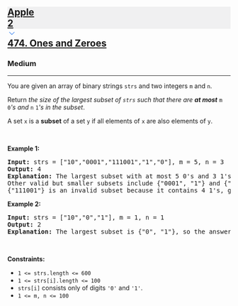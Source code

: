 <h2><a href="https://leetcode.com/problems/ones-and-zeroes/"><div id="big-omega-company-tags"><div id="big-omega-topbar"><div class="companyTagsContainer" style="overflow-x: scroll; flex-wrap: nowrap;"><div class="companyTagsContainer--tag" style="background-color: rgba(0, 10, 32, 0.05);"><div>Apple</div><div class="companyTagsContainer--tagOccurence">2</div></div></div><div class="companyTagsContainer--chevron"><div><svg version="1.1" id="icon" xmlns="http://www.w3.org/2000/svg" xmlns:xlink="http://www.w3.org/1999/xlink" x="0px" y="0px" viewBox="0 0 32 32" fill="#4087F1" xml:space="preserve" style="width: 20px;"><polygon points="16,22 6,12 7.4,10.6 16,19.2 24.6,10.6 26,12 "></polygon><rect id="_x3C_Transparent_Rectangle_x3E_" class="st0" fill="none" width="32" height="32"></rect></svg></div></div></div></div>474. Ones and Zeroes</a></h2><h3>Medium</h3><hr><div><p>You are given an array of binary strings <code>strs</code> and two integers <code>m</code> and <code>n</code>.</p>

<p>Return <em>the size of the largest subset of <code>strs</code> such that there are <strong>at most</strong> </em><code>m</code><em> </em><code>0</code><em>'s and </em><code>n</code><em> </em><code>1</code><em>'s in the subset</em>.</p>

<p>A set <code>x</code> is a <strong>subset</strong> of a set <code>y</code> if all elements of <code>x</code> are also elements of <code>y</code>.</p>

<p>&nbsp;</p>
<p><strong class="example">Example 1:</strong></p>

<pre><strong>Input:</strong> strs = ["10","0001","111001","1","0"], m = 5, n = 3
<strong>Output:</strong> 4
<strong>Explanation:</strong> The largest subset with at most 5 0's and 3 1's is {"10", "0001", "1", "0"}, so the answer is 4.
Other valid but smaller subsets include {"0001", "1"} and {"10", "1", "0"}.
{"111001"} is an invalid subset because it contains 4 1's, greater than the maximum of 3.
</pre>

<p><strong class="example">Example 2:</strong></p>

<pre><strong>Input:</strong> strs = ["10","0","1"], m = 1, n = 1
<strong>Output:</strong> 2
<b>Explanation:</b> The largest subset is {"0", "1"}, so the answer is 2.
</pre>

<p>&nbsp;</p>
<p><strong>Constraints:</strong></p>

<ul>
	<li><code>1 &lt;= strs.length &lt;= 600</code></li>
	<li><code>1 &lt;= strs[i].length &lt;= 100</code></li>
	<li><code>strs[i]</code> consists only of digits <code>'0'</code> and <code>'1'</code>.</li>
	<li><code>1 &lt;= m, n &lt;= 100</code></li>
</ul>
</div>